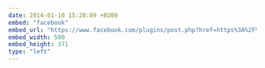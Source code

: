 ```yaml
---
date: 2014-01-10 15:20:09 +0200
embed: "facebook"
embed_url: "https://www.facebook.com/plugins/post.php?href=https%3A%2F%2Fwww.facebook.com%2Fphoto.php%3Ffbid%3D10152002469489865%26set%3Da.10150382045299865.355740.580174864%26type%3D3&width=500"
embed_width: 500
embed_height: 371
type: "left"
---
```

